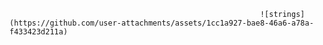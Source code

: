                                                            ![strings](https://github.com/user-attachments/assets/1cc1a927-bae8-46a6-a78a-f433423d211a)
